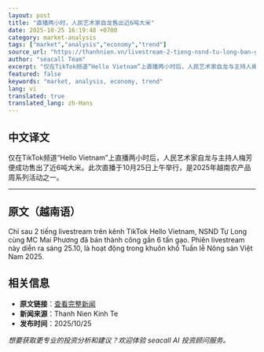 ```yaml
---
layout: post
title: "直播两小时，人民艺术家自龙售出近6吨大米"
date: 2025-10-25 16:19:48 +0700
category: market-analysis
tags: ["market","analysis","economy","trend"]
source_url: "https://thanhnien.vn/livestream-2-tieng-nsnd-tu-long-ban-gan-6-tan-gao-185251025170508156.htm"
author: "seacall Team"
excerpt: "仅在TikTok频道“Hello Vietnam”上直播两小时后，人民艺术家自龙与主持人梅芳便成功售出了近6吨大米。此次直播于10月25日上午举行，是2025年越南农产品周系列活动之一。..."
featured: false
keywords: "market, analysis, economy, trend"
lang: vi
translated: true
translated_lang: zh-Hans
---
```


## 中文译文

仅在TikTok频道“Hello Vietnam”上直播两小时后，人民艺术家自龙与主持人梅芳便成功售出了近6吨大米。此次直播于10月25日上午举行，是2025年越南农产品周系列活动之一。

---

## 原文（越南语）

Chỉ sau 2 tiếng livestream tr&ecirc;n k&ecirc;nh TikTok Hello Vietnam, NSND Tự Long c&ugrave;ng MC Mai Phương đ&atilde; b&aacute;n th&agrave;nh c&ocirc;ng gần 6 tấn gạo. Phi&ecirc;n livestream n&agrave;y diễn ra s&aacute;ng 25.10, l&agrave; hoạt động trong khu&ocirc;n khổ Tuần lễ N&ocirc;ng sản Việt Nam 2025.

## 相关信息

- **原文链接**：[查看完整新闻](https://thanhnien.vn/livestream-2-tieng-nsnd-tu-long-ban-gan-6-tan-gao-185251025170508156.htm)
- **新闻来源**：Thanh Nien Kinh Te
- **发布时间**：2025/10/25

*想要获取更专业的投资分析和建议？欢迎体验 seacall AI 投资顾问服务。*